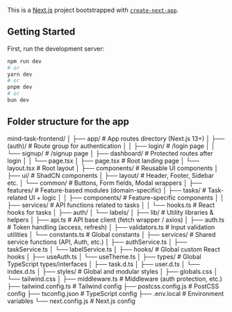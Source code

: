 This is a [Next.js](https://nextjs.org) project bootstrapped with [`create-next-app`](https://nextjs.org/docs/app/api-reference/cli/create-next-app).

## Getting Started

First, run the development server:

```bash
npm run dev
# or
yarn dev
# or
pnpm dev
# or
bun dev
```

## Folder structure for the app
mind-task-frontend/
│
├── app/                            # App routes directory (Next.js 13+)
│   ├── (auth)/                     # Route group for authentication
│   │   ├── login/                  # /login page
│   │   └── signup/                 # /signup page
│   ├── dashboard/                 # Protected routes after login
│   │   └── page.tsx
│   ├── page.tsx                   # Root landing page
│   └── layout.tsx                 # Root layout
│
├── components/                    # Reusable UI components
│   ├── ui/                        # ShadCN components
│   ├── layout/                    # Header, Footer, Sidebar etc.
│   └── common/                    # Buttons, Form fields, Modal wrappers
│
├── features/                      # Feature-based modules (domain-specific)
│   ├── tasks/                     # Task-related UI + logic
│   │   ├── components/            # Feature-specific components
│   │   ├── services/              # API functions related to tasks
│   │   └── hooks.ts               # React hooks for tasks
│   ├── auth/
│   └── labels/
│
├── lib/                           # Utility libraries & helpers
│   ├── api.ts                     # API base client (fetch wrapper / axios)
│   ├── auth.ts                    # Token handling (access, refresh)
│   ├── validators.ts              # Input validation utilities
│   └── constants.ts               # Global constants
│
├── services/                      # Shared service functions (API, Auth, etc.)
│   ├── authService.ts
│   ├── taskService.ts
│   └── labelService.ts
│
├── hooks/                         # Global custom React hooks
│   ├── useAuth.ts
│   └── useTheme.ts
│
├── types/                         # Global TypeScript types/interfaces
│   ├── task.d.ts
│   ├── user.d.ts
│   └── index.d.ts
│
├── styles/                        # Global and modular styles
│   ├── globals.css
│   └── tailwind.css
│
├── middleware.ts                  # Middleware (auth protection, etc.)
├── tailwind.config.ts             # Tailwind config
├── postcss.config.js              # PostCSS config
├── tsconfig.json                  # TypeScript config
├── .env.local                     # Environment variables
└── next.config.js                 # Next.js config
